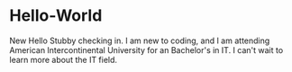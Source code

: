 # Hello-World
New
Hello Stubby checking in. I am new to coding, and I am attending American Intercontinental University for an Bachelor's in IT. I can't wait to learn more about the IT field.
